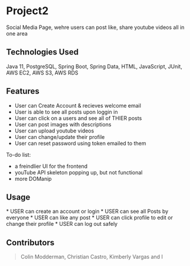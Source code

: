 # Project2
Social Media Page, wehre users can post like, share youtube videos all in one area

<h2>Technologies Used</h2>
Java 11,
PostgreSQL, 
Spring Boot, 
Spring Data, 
HTML, 
JavaScript, 
JUnit, 
AWS EC2, 
AWS S3, 
AWS RDS

<h2>Features</h2>

* User can Create Account & recieves welcome email<br/>
* User is able to see all posts upon loggin in
* User can click on a users and see all of THIER posts<br/>
* User can post images with descriptions <br/>
* User can upload youtube videos<br/>
* User can change/update their profile<br/>
* User can reset password using token emailed to them<br/>

To-do list:
* a freindlier UI for the frontend
* youTube API skeleton popping up, but not functional
* more DOManip

<h2>Usage</h2>
* USER can create an account or login
* USER can see all Posts by everyone 
* USER can like any post
* USER can click profile to edit or change their profile
* USER can log out safely 

## Contributors

> Colin Modderman, Christian Castro, Kimberly Vargas and I
